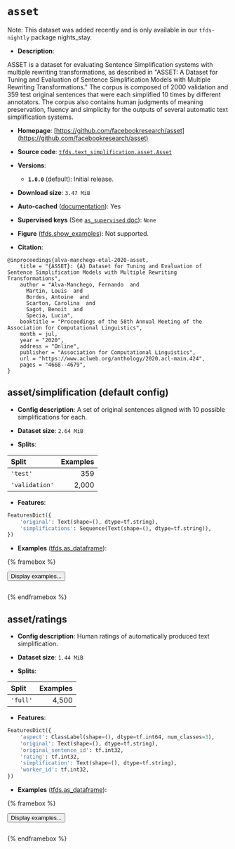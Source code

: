 <div itemscope itemtype="http://schema.org/Dataset">
  <div itemscope itemprop="includedInDataCatalog" itemtype="http://schema.org/DataCatalog">
    <meta itemprop="name" content="TensorFlow Datasets" />
  </div>
  <meta itemprop="name" content="asset" />
  <meta itemprop="description" content="ASSET is a dataset for evaluating Sentence Simplification systems with multiple rewriting transformations, as described in &quot;ASSET: A Dataset for Tuning and Evaluation of Sentence Simplification Models with Multiple Rewriting Transformations.&quot; The corpus is composed of 2000 validation and 359 test original sentences that were each simplified 10 times by different annotators. The corpus also contains human judgments of meaning preservation, fluency and simplicity for the outputs of several automatic text simplification systems.&#10;&#10;To use this dataset:&#10;&#10;```python&#10;import tensorflow_datasets as tfds&#10;&#10;ds = tfds.load(&#x27;asset&#x27;, split=&#x27;train&#x27;)&#10;for ex in ds.take(4):&#10;  print(ex)&#10;```&#10;&#10;See [the guide](https://www.tensorflow.org/datasets/overview) for more&#10;informations on [tensorflow_datasets](https://www.tensorflow.org/datasets).&#10;&#10;" />
  <meta itemprop="url" content="https://www.tensorflow.org/datasets/catalog/asset" />
  <meta itemprop="sameAs" content="https://github.com/facebookresearch/asset" />
  <meta itemprop="citation" content="@inproceedings{alva-manchego-etal-2020-asset,&#10;    title = &quot;{ASSET}: {A} Dataset for Tuning and Evaluation of Sentence Simplification Models with Multiple Rewriting Transformations&quot;,&#10;    author = &quot;Alva-Manchego, Fernando  and&#10;      Martin, Louis  and&#10;      Bordes, Antoine  and&#10;      Scarton, Carolina  and&#10;      Sagot, Benoit  and&#10;      Specia, Lucia&quot;,&#10;    booktitle = &quot;Proceedings of the 58th Annual Meeting of the Association for Computational Linguistics&quot;,&#10;    month = jul,&#10;    year = &quot;2020&quot;,&#10;    address = &quot;Online&quot;,&#10;    publisher = &quot;Association for Computational Linguistics&quot;,&#10;    url = &quot;https://www.aclweb.org/anthology/2020.acl-main.424&quot;,&#10;    pages = &quot;4668--4679&quot;,&#10;}" />
</div>

# `asset`


Note: This dataset was added recently and is only available in our
`tfds-nightly` package
<span class="material-icons" title="Available only in the tfds-nightly package">nights_stay</span>.

*   **Description**:

ASSET is a dataset for evaluating Sentence Simplification systems with multiple
rewriting transformations, as described in "ASSET: A Dataset for Tuning and
Evaluation of Sentence Simplification Models with Multiple Rewriting
Transformations." The corpus is composed of 2000 validation and 359 test
original sentences that were each simplified 10 times by different annotators.
The corpus also contains human judgments of meaning preservation, fluency and
simplicity for the outputs of several automatic text simplification systems.

*   **Homepage**:
    [https://github.com/facebookresearch/asset](https://github.com/facebookresearch/asset)

*   **Source code**:
    [`tfds.text_simplification.asset.Asset`](https://github.com/tensorflow/datasets/tree/master/tensorflow_datasets/text_simplification/asset/asset.py)

*   **Versions**:

    *   **`1.0.0`** (default): Initial release.

*   **Download size**: `3.47 MiB`

*   **Auto-cached**
    ([documentation](https://www.tensorflow.org/datasets/performances#auto-caching)):
    Yes

*   **Supervised keys** (See
    [`as_supervised` doc](https://www.tensorflow.org/datasets/api_docs/python/tfds/load#args)):
    `None`

*   **Figure**
    ([tfds.show_examples](https://www.tensorflow.org/datasets/api_docs/python/tfds/visualization/show_examples)):
    Not supported.

*   **Citation**:

```
@inproceedings{alva-manchego-etal-2020-asset,
    title = "{ASSET}: {A} Dataset for Tuning and Evaluation of Sentence Simplification Models with Multiple Rewriting Transformations",
    author = "Alva-Manchego, Fernando  and
      Martin, Louis  and
      Bordes, Antoine  and
      Scarton, Carolina  and
      Sagot, Benoit  and
      Specia, Lucia",
    booktitle = "Proceedings of the 58th Annual Meeting of the Association for Computational Linguistics",
    month = jul,
    year = "2020",
    address = "Online",
    publisher = "Association for Computational Linguistics",
    url = "https://www.aclweb.org/anthology/2020.acl-main.424",
    pages = "4668--4679",
}
```


## asset/simplification (default config)

*   **Config description**: A set of original sentences aligned with 10 possible
    simplifications for each.

*   **Dataset size**: `2.64 MiB`

*   **Splits**:

Split          | Examples
:------------- | -------:
`'test'`       | 359
`'validation'` | 2,000

*   **Features**:

```python
FeaturesDict({
    'original': Text(shape=(), dtype=tf.string),
    'simplifications': Sequence(Text(shape=(), dtype=tf.string)),
})
```

*   **Examples**
    ([tfds.as_dataframe](https://www.tensorflow.org/datasets/api_docs/python/tfds/as_dataframe)):

<!-- mdformat off(HTML should not be auto-formatted) -->

{% framebox %}

<button id="displaydataframe">Display examples...</button>
<div id="dataframecontent" style="overflow-x:auto"></div>
<script src="https://www.gstatic.com/external_hosted/jquery2.min.js"></script>
<script>
var url = "https://storage.googleapis.com/tfds-data/visualization/dataframe/asset-simplification-1.0.0.html";
$(document).ready(() => {
  $("#displaydataframe").click((event) => {
    // Disable the button after clicking (dataframe loaded only once).
    $("#displaydataframe").prop("disabled", true);

    // Pre-fetch and display the content
    $.get(url, (data) => {
      $("#dataframecontent").html(data);
    }).fail(() => {
      $("#dataframecontent").html(
        'Error loading examples. If the error persist, please open '
        + 'a new issue.'
      );
    });
  });
});
</script>

{% endframebox %}

<!-- mdformat on -->

## asset/ratings

*   **Config description**: Human ratings of automatically produced text
    simplification.

*   **Dataset size**: `1.44 MiB`

*   **Splits**:

Split    | Examples
:------- | -------:
`'full'` | 4,500

*   **Features**:

```python
FeaturesDict({
    'aspect': ClassLabel(shape=(), dtype=tf.int64, num_classes=3),
    'original': Text(shape=(), dtype=tf.string),
    'original_sentence_id': tf.int32,
    'rating': tf.int32,
    'simplification': Text(shape=(), dtype=tf.string),
    'worker_id': tf.int32,
})
```

*   **Examples**
    ([tfds.as_dataframe](https://www.tensorflow.org/datasets/api_docs/python/tfds/as_dataframe)):

<!-- mdformat off(HTML should not be auto-formatted) -->

{% framebox %}

<button id="displaydataframe">Display examples...</button>
<div id="dataframecontent" style="overflow-x:auto"></div>
<script src="https://www.gstatic.com/external_hosted/jquery2.min.js"></script>
<script>
var url = "https://storage.googleapis.com/tfds-data/visualization/dataframe/asset-ratings-1.0.0.html";
$(document).ready(() => {
  $("#displaydataframe").click((event) => {
    // Disable the button after clicking (dataframe loaded only once).
    $("#displaydataframe").prop("disabled", true);

    // Pre-fetch and display the content
    $.get(url, (data) => {
      $("#dataframecontent").html(data);
    }).fail(() => {
      $("#dataframecontent").html(
        'Error loading examples. If the error persist, please open '
        + 'a new issue.'
      );
    });
  });
});
</script>

{% endframebox %}

<!-- mdformat on -->